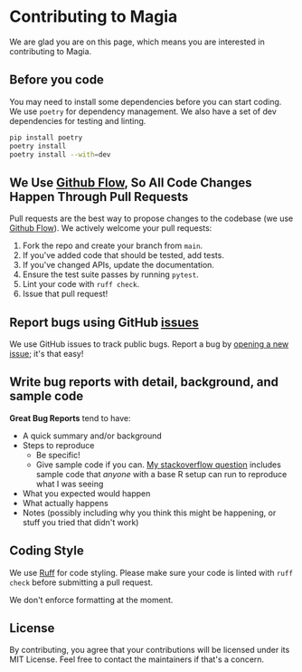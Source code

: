 # Contributing to Magia
We are glad you are on this page, which means you are interested in contributing to Magia.

## Before you code
You may need to install some dependencies before you can start coding.
We use `poetry` for dependency management. We also have a set of dev dependencies for testing and linting.

```bash
pip install poetry
poetry install
poetry install --with=dev
```

## We Use [Github Flow](https://guides.github.com/introduction/flow/index.html), So All Code Changes Happen Through Pull Requests
Pull requests are the best way to propose changes to the codebase (we use [Github Flow](https://guides.github.com/introduction/flow/index.html)). We actively welcome your pull requests:

1. Fork the repo and create your branch from `main`.
2. If you've added code that should be tested, add tests.
3. If you've changed APIs, update the documentation.
4. Ensure the test suite passes by running `pytest`.
5. Lint your code with `ruff check`.
6. Issue that pull request!

## Report bugs using GitHub [issues](https://github.com/khwong-c/syn-magia/issues)
We use GitHub issues to track public bugs. 
Report a bug by [opening a new issue](https://github.com/khwong-c/syn-magia/issues/new); it's that easy!

## Write bug reports with detail, background, and sample code
**Great Bug Reports** tend to have:

- A quick summary and/or background
- Steps to reproduce
  - Be specific!
  - Give sample code if you can. [My stackoverflow question](http://stackoverflow.com/q/12488905/180626) includes sample code that *anyone* with a base R setup can run to reproduce what I was seeing
- What you expected would happen
- What actually happens
- Notes (possibly including why you think this might be happening, or stuff you tried that didn't work)

## Coding Style
We use [Ruff](https://docs.astral.sh/ruff/) for code styling. 
Please make sure your code is linted with `ruff check` before submitting a pull request.

We don't enforce formatting at the moment.

## License
By contributing, you agree that your contributions will be licensed under its MIT License.
Feel free to contact the maintainers if that's a concern.